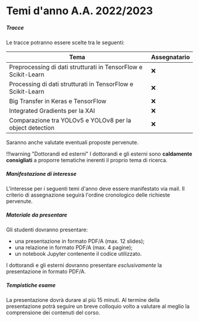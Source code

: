 # Temi d'anno A.A. 2022/2023

##### Tracce

Le tracce potranno essere scelte tra le seguenti:

| Tema | Assegnatario |
| ---- | ------------ |
| Preprocessing di dati strutturati in TensorFlow e Scikit-Learn | :x: |
| Processing di dati strutturati in TensorFlow e Scikit-Learn | :x: |
| Big Transfer in Keras e TensorFlow | :x: |
| Integrated Gradients per la XAI | :x: |
| Comparazione tra YOLOv5 e YOLOv8 per la object detection | :x: | 

Saranno anche valutate eventuali proposte pervenute.

!!!warning "Dottorandi ed esterni"
    I dottorandi e gli esterni sono **caldamente consigliati** a proporre tematiche inerenti il proprio tema di ricerca.

##### Manifestazione di interesse

L'interesse per i seguenti temi d'anno deve essere manifestato via mail. Il criterio di assegnazione seguirà l'ordine cronologico delle richieste pervenute.

##### Materiale da presentare

Gli studenti dovranno presentare:

* una presentazione in formato PDF/A (max. 12 slides);
* una relazione in formato PDF/A (max. 4 pagine);
* un notebook Jupyter contenente il codice utilizzato.

I dottorandi e gli esterni dovranno presentare *esclusivamente* la presentazione in formato PDF/A.

##### Tempistiche esame

La presentazione dovrà durare al più 15 minuti. Al termine della presentazione potrà seguire un breve colloquio volto a valutare al meglio la comprensione dei contenuti del corso.

